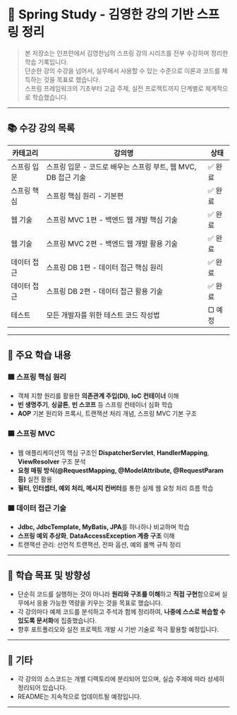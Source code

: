 # 🌱 Spring Study - 김영한 강의 기반 스프링 정리

> 본 저장소는 인프런에서 김영한님의 스프링 강의 시리즈를 전부 수강하며 정리한 학습 기록입니다.  
> 단순한 강의 수강을 넘어서, 실무에서 사용할 수 있는 수준으로 이론과 코드를 체득하는 것을 목표로 했습니다.  
> 스프링 프레임워크의 기초부터 고급 주제, 실전 프로젝트까지 단계별로 체계적으로 학습했습니다.

---

## 📚 수강 강의 목록

| 카테고리 | 강의명 | 상태 |
|----------|--------|------|
| 스프링 입문 | 스프링 입문 - 코드로 배우는 스프링 부트, 웹 MVC, DB 접근 기술 | ✅ 완료 |
| 스프링 핵심 | 스프링 핵심 원리 - 기본편 | ✅ 완료 |
| 웹 기술 | 스프링 MVC 1편 - 백엔드 웹 개발 핵심 기술 | ✅ 완료 |
| 웹 기술 | 스프링 MVC 2편 - 백엔드 웹 개발 활용 기술 | ✅ 완료 |
| 데이터 접근 | 스프링 DB 1편 - 데이터 접근 핵심 원리 | ✅ 완료 |
| 데이터 접근 | 스프링 DB 2편 - 데이터 접근 활용 기술 | ✅ 완료 |
| 테스트 | 모든 개발자를 위한 테스트 코드 작성법 | ▢ 예정 |

---

## 🧠 주요 학습 내용

### 🟩 스프링 핵심 원리
- 객체 지향 원리를 활용한 **의존관계 주입(DI)**, **IoC 컨테이너** 이해
- **빈 생명주기**, **싱글톤**, **빈 스코프** 등 스프링 컨테이너 심화 학습
- **AOP** 기본 원리와 프록시, 트랜잭션 처리 개념, 스프링 MVC 기본 구조

### 🟦 스프링 MVC
- 웹 애플리케이션의 핵심 구조인 **DispatcherServlet**, **HandlerMapping**, **ViewResolver** 구조 분석
- **요청 매핑 방식(@RequestMapping, @ModelAttribute, @RequestParam 등)** 실전 활용
- **필터, 인터셉터, 예외 처리, 메시지 컨버터**를 통한 실제 웹 요청 처리 흐름 학습

### 🟪 데이터 접근 기술
- **Jdbc, JdbcTemplate, MyBatis, JPA**를 하나하나 비교하며 학습
- **스프링 예외 추상화**, **DataAccessException 계층 구조** 이해
- 트랜잭션 관리: 선언적 트랜잭션, 전파 옵션, 예외 롤백 규칙 정리


---

## 🎯 학습 목표 및 방향성

- 단순히 코드를 실행하는 것이 아니라 **원리와 구조를 이해**하고 **직접 구현**함으로써 실무에서 응용 가능한 역량을 키우는 것을 목표로 했습니다.
- 각 강의마다 예제 코드를 분석하고 주석과 함께 정리하여, **나중에 스스로 복습할 수 있도록 문서화**에 집중했습니다.
- 향후 포트폴리오와 실전 프로젝트 개발 시 기반 기술로 적극 활용할 예정입니다.

---

## 📌 기타

- 각 강의의 소스코드는 개별 디렉토리에 분리되어 있으며, 실습 주제에 따라 상세히 정리되어 있습니다.
- README는 지속적으로 업데이트될 예정입니다.

---

